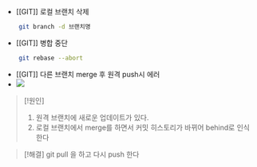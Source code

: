 * [[GIT]] 로컬 브랜치 삭제

```bash
	git branch -d 브랜치명
```

* [[GIT]] 병합 중단

```bash
	git rebase --abort
```

* [[GIT]] 다른 브랜치 merge 후 원격 push시 에러
* ![](https://i.imgur.com/abRKHQz.png)
>[!원인]
>1. 원격 브랜치에 새로운 업데이트가 있다.
>2. 로컬 브랜치에서 merge를 하면서 커밋 히스토리가 바뀌어 behind로 인식한다

>[!해결]
>git pull 을 하고 다시 push 한다


  





